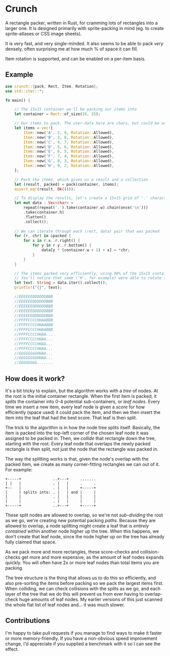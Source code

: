 # Crunch
A rectangle packer, written in Rust, for cramming lots of rectangles into a larger one. It is designed
primarily with sprite-packing in mind (eg. to create sprite-atlases or CSS image sheets).

It is very fast, and very single-minded. It also seems to be able to pack *very* densely,
often surprising me at how much % of space it can fill.

Item rotation is supported, and can be enabled on a per-item basis.

## Example
```rust
use crunch::{pack, Rect, Item, Rotation};
use std::iter::*;

fn main() {

    // The 15x15 container we'll be packing our items into
    let container = Rect::of_size(15, 15);

    // Our items to pack. The user-data here are chars, but could be any copyable type.
    let items = vec![
        Item::new('A', 2, 9, Rotation::Allowed),
        Item::new('B', 3, 8, Rotation::Allowed),
        Item::new('C', 4, 7, Rotation::Allowed),
        Item::new('D', 5, 6, Rotation::Allowed),
        Item::new('E', 6, 5, Rotation::Allowed),
        Item::new('F', 7, 4, Rotation::Allowed),
        Item::new('G', 8, 3, Rotation::Allowed),
        Item::new('H', 9, 2, Rotation::Allowed),
    ];

    // Pack the items, which gives us a result and a collection
    let (result, packed) = pack(container, items);
    assert_eq!(result, Ok(()));

    // To display the results, let's create a 15x15 grid of '.' characters
    let mut data : Vec<char> =
        repeat(repeat('.').take(container.w).chain(once('\n')))
        .take(container.h)
        .flatten()
        .collect();
    
    // We can iterate through each (rect, data) pair that was packed
    for (r, chr) in &packed {
        for x in r.x..r.right() {
            for y in r.y..r.bottom() {
                data[y * (container.w + 1) + x] = *chr;
            }
        }
    }

    // The items packed very efficiently, using 90% of the 15x15 container's space.
    // You'll notice that some ('H', for example) were able to rotate to fit.
    let text: String = data.iter().collect();
    println!("{}", text);

    //EEEEEEDDDDDDBBB
    //EEEEEEDDDDDDBBB
    //EEEEEEDDDDDDBBB
    //EEEEEEDDDDDDBBB
    //EEEEEEDDDDDDBBB
    //FFFFCCCCHHAABBB
    //FFFFCCCCHHAABBB
    //FFFFCCCCHHAABBB
    //FFFFCCCCHHAA...
    //FFFFCCCCHHAA...
    //FFFFCCCCHHAA...
    //FFFFCCCCHHAA...
    //GGGGGGGGHHAA...
    //GGGGGGGGHHAA...
    //GGGGGGGG.......
```

## How does it work?
It's a bit tricky to explain, but the algorithm works with a *tree* of nodes.
At the root is the initial container rectangle. When the first item is packed,
it *splits* the container into 0-4 potential sub-containers, or *leaf nodes*.
Every time we insert a new item, every leaf node is given a *score* for how
efficiently (space used) it could pack the item, and then we then insert the
item into the leaf that had the best score. That leaf is then split.

The trick to the algorithm is in how the node tree splits itself. Basically, the
item is packed into the top-left corner of the chosen leaf node it was assigned
to be packed in. Then, we *collide* that rectangle down the tree, starting with
the root. Every leaf node that overlaps the newly packed rectangle is then split,
not just the node that the rectangle was packed in.

The way the splitting works is that, given the node's overlap with the packed item,
we create as many corner-fitting rectangles we can out of it. For example:

```
+-----+              ..+---+     .......
| |   |              . |   |     .     .
+--   |              . |   |     +-----+
|     | splits into: . |   | and |     |
|     |              . |   |     |     |
|     |              . |   |     |     |
+-----+              ..+---+     +-----+
```

These split nodes are allowed to overlap, so we're not *sub-dividing* the root as
we go, we're creating new potential packing *paths*. Because they are allowed to
overlap, a node splitting might create a leaf that is *entirely contained* within
another node higher up the tree. When this happens, we don't create that leaf node,
since the node higher up on the tree has already fully claimed that space.

As we pack more and more rectangles, these score-checks and collision-checks get
more and more expensive, as the amount of leaf nodes expands quickly. You will often
have 2x or more leaf nodes than total items you are packing.

The tree structure is the thing that allows us to do this so efficiently, and also
pre-sorting the items before packing so we pack the largest items first. When
colliding, we can check collisions with the splits as we go, and each layer of
the tree that we do this will prevent us from ever having to overlap-check huge
amounts of leaf nodes. My earlier versions of this just scanned the whole flat
list of leaf nodes and... it was much slower.

## Contributions
I'm happy to take pull requests if you manage to find ways to make it faster
or more memory-friendly. If you have a non-obvious speed improvement change,
I'd appreciate if you supplied a benchmark with it so I can see the effect.